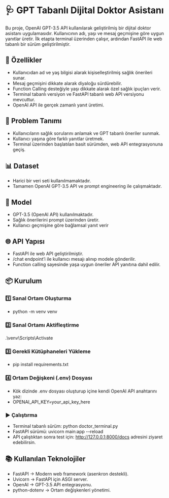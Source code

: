 # 🩺 GPT Tabanlı Dijital Doktor Asistanı
Bu proje, OpenAI GPT-3.5 API kullanılarak geliştirilmiş bir dijital doktor asistanı uygulamasıdır.
Kullanıcının adı, yaşı ve mesaj geçmişine göre uygun yanıtlar üretir. İlk etapta terminal üzerinden çalışır, ardından FastAPI ile web tabanlı bir sürüm geliştirilmiştir.

## 🚀 Özellikler
* Kullanıcıdan ad ve yaş bilgisi alarak kişiselleştirilmiş sağlık önerileri sunar.
* Mesaj geçmişini dikkate alarak diyaloğu sürdürebilir.
* Function Calling desteğiyle yaşı dikkate alarak özel sağlık ipuçları verir.
* Terminal tabanlı versiyon ve FastAPI tabanlı web API versiyonu mevcuttur.
* OpenAI API ile gerçek zamanlı yanıt üretimi.

## 📌 Problem Tanımı
* Kullanıcıların sağlık sorularını anlamak ve GPT tabanlı öneriler sunmak.
* Kullanıcı yaşına göre farklı yanıtlar üretmek.
* Terminal üzerinden başlatılan basit sürümden, web API entegrasyonuna geçiş.

## 📊 Dataset
* Harici bir veri seti kullanılmamaktadır.
* Tamamen OpenAI GPT-3.5 API ve prompt engineering ile çalışmaktadır.

## 🧠 Model
* GPT-3.5 (OpenAI API) kullanılmaktadır.
* Sağlık önerilerini prompt üzerinden üretir.
* Kullanıcı geçmişine göre bağlamsal yanıt verir

## 🌐 API Yapısı
* FastAPI ile web API geliştirilmiştir.
* /chat endpoint’i ile kullanıcı mesajı alınıp modele gönderilir.
* Function calling sayesinde yaşa uygun öneriler API yanıtına dahil edilir.

## 📦 Kurulum
### 1️⃣ Sanal Ortam Oluşturma
* python -m venv venv

### 2️⃣ Sanal Ortamı Aktifleştirme
.\venv\Scripts\Activate

### 3️⃣ Gerekli Kütüphaneleri Yükleme
* pip install requirements.txt

### 4️⃣ Ortam Değişkeni (.env) Dosyası
* Kök dizinde .env dosyası oluşturup içine kendi OpenAI API anahtarını yaz:
* OPENAI_API_KEY=your_api_key_here

### ▶️ Çalıştırma
* Terminal tabanlı sürüm: python doctor_terminal.py
* FastAPI sürümü: uvicorn main:app --reload
* API çalıştıktan sonra test için: http://127.0.0.1:8000/docs  adresini ziyaret edebilirsin.

## 📚 Kullanılan Teknolojiler
* FastAPI → Modern web framework (asenkron destekli).
* Uvicorn → FastAPI için ASGI server.
* OpenAI → GPT-3.5 API entegrasyonu.
* python-dotenv → Ortam değişkenleri yönetimi.



